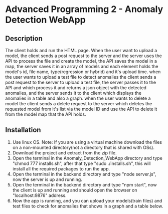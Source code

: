 # Advanced Programming 2 - Anomaly Detection WebApp

## Description
The client holds and run the HTML page. When the user want to upload a model, the client sends a post request to the server and the server uses the API to process the file and create the model, the API saves the model in a map, the server saves it in an array of models and each element holds the model's id, file name, type(regression or hybrid) and it's upload time.
when the user wants to upload a test file to detect anomalies the client sends a post request to the server to upload a test file, the server passes it to the API and which process it and returns a json object with the detected anomalies, and the server sends it to the client which displays the anomalies in a table and also a graph.
when the user wants to delete a model the client sends a delete request to the server which deletes the requested model from it's list via the model ID and use the API to delete it from the model map that the API holds.

## Installation
1. Use linux OS.
Note: If you are using a virtual machine download the files on a non-mounted directory(not a directory that is shared with OSs).
2. Download the project and extract from the zip file.
3. Open the terminal in the Anomaly_Detection_WebApp directory and type "chmod 777 installs.sh", after that type "sudo ./installs.sh", this will install all the required packages to run the app.
4. Open the terminal in the backend directory and type "node server.js", now the server is up and running.
5. Open the terminal in the backend directory and type "npm start", now the client is up and running and should open the browser on "localhost:9876" address.
6. Now the app is running, and you can upload your models(train files) and test files to check for anomalies that shows in a graph and a table below.
